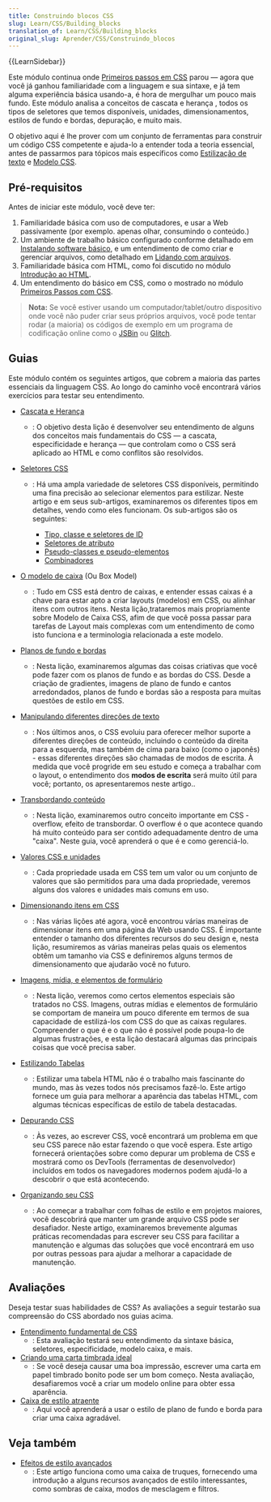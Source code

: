 ```yaml
---
title: Construindo blocos CSS
slug: Learn/CSS/Building_blocks
translation_of: Learn/CSS/Building_blocks
original_slug: Aprender/CSS/Construindo_blocos
---
```

{{LearnSidebar}}

Este módulo continua onde [Primeiros passos em CSS](/pt-BR/docs/Learn/CSS/First_steps) parou — agora que você já ganhou familiaridade com a linguagem e sua sintaxe, e já tem alguma experiência básica usando-a, é hora de mergulhar um pouco mais fundo. Este módulo analisa a conceitos de cascata e herança , todos os tipos de seletores que temos disponíveis, unidades, dimensionamentos, estilos de fundo e bordas, depuração, e muito mais.

O objetivo aqui é lhe prover com um conjunto de ferramentas para construir um código CSS competente e ajuda-lo a entender toda a teoria essencial, antes de passarmos para tópicos mais específicos como [Estilização de texto](/pt-BR/docs/Learn/CSS/Styling_text) e [Modelo CSS](/pt-BR/docs/Learn/CSS/CSS_layout).

## Pré-requisitos

Antes de iniciar este módulo, você deve ter:

1.  Familiaridade básica com uso de computadores, e usar a Web passivamente (por exemplo. apenas olhar, consumindo o conteúdo.)
2.  Um ambiente de trabalho básico configurado conforme detalhado em [Instalando software básico](/pt-BR/docs/Learn/Getting_started_with_the_web/Installing_basic_software), e um entendimento de como criar e gerenciar arquivos, como detalhado em [Lidando com arquivos](/pt-BR/docs/Learn/Getting_started_with_the_web/Dealing_with_files).
3.  Familiaridade básica com HTML, como foi discutido no módulo [Introdução ao HTML](/pt-BR/docs/Learn/HTML/Introduction_to_HTML).
4.  Um entendimento do básico em CSS, como o mostrado no módulo [Primeiros Passos com CSS](/pt-BR/docs/Learn/CSS/First_steps).

> **Nota:** Se você estiver usando um computador/tablet/outro dispositivo onde você não puder criar seus próprios arquivos, você pode tentar rodar (a maioria) os códigos de exemplo em um programa de codificação online como o [JSBin](http://jsbin.com/) ou [Glitch](https://glitch.com/).

## Guias

Este módulo contém os seguintes artigos, que cobrem a maioria das partes essenciais da linguagem CSS. Ao longo do caminho você encontrará vários exercícios para testar seu entendimento.

- [Cascata e Herança](/pt-BR/docs/Learn/CSS/Building_blocks/Cascade_and_inheritance)
  - : O objetivo desta lição é desenvolver seu entendimento de alguns dos conceitos mais fundamentais do CSS — a cascata, especificidade e herança — que controlam como o CSS será aplicado ao HTML e como conflitos são resolvidos.
- [Seletores CSS](/pt-BR/docs/Learn/CSS/Building_blocks/Selectors)

  - : Há uma ampla variedade de seletores CSS disponíveis, permitindo uma fina precisão ao selecionar elementos para estilizar. Neste artigo e em seus sub-artigos, examinaremos os diferentes tipos em detalhes, vendo como eles funcionam. Os sub-artigos são os seguintes:

    - [Tipo, classe e seletores de ID](/pt-BR/docs/Learn/CSS/Building_blocks/Selectors/Type_Class_and_ID_Selectors)
    - [Seletores de atributo](/pt-BR/docs/Learn/CSS/Building_blocks/Selectors/Attribute_selectors)
    - [Pseudo-classes e pseudo-elementos](/pt-BR/docs/Learn/CSS/Building_blocks/Selectors/Pseudo-classes_and_pseudo-elements)
    - [Combinadores](/pt-BR/docs/Learn/CSS/Building_blocks/Selectors/Combinators)

- [O modelo de caixa](/pt-BR/docs/Learn/CSS/Building_blocks/The_box_model) (Ou Box Model)
  - : Tudo em CSS está dentro de caixas, e entender essas caixas é a chave para estar apto a criar layouts (modelos) em CSS, ou alinhar itens com outros itens. Nesta lição,trataremos mais propriamente sobre Modelo de Caixa CSS, afim de que você possa passar para tarefas de Layout mais complexas com um entendimento de como isto funciona e a terminologia relacionada a este modelo.
- [Planos de fundo e bordas](/pt-BR/docs/Learn/CSS/Building_blocks/Backgrounds_and_borders)
  - : Nesta lição, examinaremos algumas das coisas criativas que você pode fazer com os planos de fundo e as bordas do CSS. Desde a criação de gradientes, imagens de plano de fundo e cantos arredondados, planos de fundo e bordas são a resposta para muitas questões de estilo em CSS.
- [Manipulando diferentes direções de texto](/pt-BR/docs/Learn/CSS/Building_blocks/Handling_different_text_directions)
  - : Nos últimos anos, o CSS evoluiu para oferecer melhor suporte a diferentes direções de conteúdo, incluindo o conteúdo da direita para a esquerda, mas também de cima para baixo (como o japonês) - essas diferentes direções são chamadas de modos de escrita. À medida que você progride em seu estudo e começa a trabalhar com o layout, o entendimento dos **modos de escrita** será muito útil para você; portanto, os apresentaremos neste artigo..
- [Transbordando conteúdo](/pt-BR/docs/Learn/CSS/Building_blocks/Overflowing_content)
  - : Nesta lição, examinaremos outro conceito importante em CSS - overflow, efeito de transbordar. O overflow é o que acontece quando há muito conteúdo para ser contido adequadamente dentro de uma "caixa". Neste guia, você aprenderá o que é e como gerenciá-lo.
- [Valores CSS e unidades](/pt-BR/docs/Learn/CSS/Building_blocks/Values_and_units)
  - : Cada propriedade usada em CSS tem um valor ou um conjunto de valores que são permitidos para uma dada propriedade, veremos alguns dos valores e unidades mais comuns em uso.
- [Dimensionando itens em CSS](/pt-BR/docs/Learn/CSS/Building_blocks/Sizing_items_in_CSS)
  - : Nas várias lições até agora, você encontrou várias maneiras de dimensionar itens em uma página da Web usando CSS. É importante entender o tamanho dos diferentes recursos do seu design e, nesta lição, resumiremos as várias maneiras pelas quais os elementos obtêm um tamanho via CSS e definiremos alguns termos de dimensionamento que ajudarão você no futuro.
- [Imagens, mídia, e elementos de formulário](/pt-BR/docs/Learn/CSS/Building_blocks/Images_media_form_elements)
  - : Nesta lição, veremos como certos elementos especiais são tratados no CSS. Imagens, outras mídias e elementos de formulário se comportam de maneira um pouco diferente em termos de sua capacidade de estilizá-los com CSS do que as caixas regulares. Compreender o que é e o que não é possível pode poupa-lo de algumas frustrações, e esta lição destacará algumas das principais coisas que você precisa saber.
- [Estilizando Tabelas](/pt-BR/docs/Learn/CSS/Building_blocks/Styling_tables)
  - : Estilizar uma tabela HTML não é o trabalho mais fascinante do mundo, mas às vezes todos nós precisamos fazê-lo. Este artigo fornece um guia para melhorar a aparência das tabelas HTML, com algumas técnicas específicas de estilo de tabela destacadas.
- [Depurando CSS](/pt-BR/docs/Learn/CSS/Building_blocks/Debugging_CSS)
  - : Às vezes, ao escrever CSS, você encontrará um problema em que seu CSS parece não estar fazendo o que você espera. Este artigo fornecerá orientações sobre como depurar um problema de CSS e mostrará como os DevTools (ferramentas de desenvolvedor) incluídos em todos os navegadores modernos podem ajudá-lo a descobrir o que está acontecendo.
- [Organizando seu CSS](/pt-BR/docs/Learn/CSS/Building_blocks/Organizing)
  - : Ao começar a trabalhar com folhas de estilo e em projetos maiores, você descobrirá que manter um grande arquivo CSS pode ser desafiador. Neste artigo, examinaremos brevemente algumas práticas recomendadas para escrever seu CSS para facilitar a manutenção e algumas das soluções que você encontrará em uso por outras pessoas para ajudar a melhorar a capacidade de manutenção.

## Avaliações

Deseja testar suas habilidades de CSS? As avaliações a seguir testarão sua compreensão do CSS abordado nos guias acima.

- [Entendimento fundamental de CSS](/pt-BR/docs/Learn/CSS/Introduction_to_CSS/Fundamental_CSS_comprehension)
  - : Esta avaliação testará seu entendimento da sintaxe básica, seletores, especificidade, modelo caixa, e mais.
- [Criando uma carta timbrada ideal](/pt-BR/docs/Learn/CSS/Styling_boxes/Creating_fancy_letterheaded_paper)
  - : Se você deseja causar uma boa impressão, escrever uma carta em papel timbrado bonito pode ser um bom começo. Nesta avaliação, desafiaremos você a criar um modelo online para obter essa aparência.
- [Caixa de estilo atraente](/pt-BR/docs/Learn/CSS/Styling_boxes/A_cool_looking_box)
  - : Aqui você aprenderá a usar o estilo de plano de fundo e borda para criar uma caixa agradável.

## Veja também

- [Efeitos de estilo avançados](/pt-BR/docs/Learn/CSS/Building_blocks/Advanced_styling_effects)
  - : Este artigo funciona como uma caixa de truques, fornecendo uma introdução a alguns recursos avançados de estilo interessantes, como sombras de caixa, modos de mesclagem e filtros.

